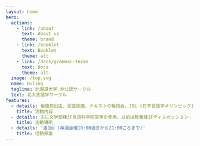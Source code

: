```yaml
---
layout: home
hero:
  actions:
    - link: /about
      text: About us
      theme: brand
    - link: /booklet
      text: Booklet
      theme: alt
    - link: /docs/grammar-terms
      text: Docs
      theme: alt
  image: /top.svg
  name: Huling
  tagline: 北海道大学 非公認サークル
  text: 北大言語学サークル
features:
  - details: 楡陵祭出店、言語談議、テキストの輪読会、JOL (日本言語学オリンピック) の過去問演習、語会(アイヌ語等)など
    title: 活動内容
  - details: 主に文学部棟3F言語科学研究室を使用。以前は教養棟1Fディスカッション・ラウンジ、さらにその前はYouth+アカシアを利用していた。特別な用事がある場合はいまもたまに使う
    title: 活動場所
  - details: '週1回 (毎週金曜18:00過ぎから21:00ごろまで)'
    title: 活動頻度
---
```


